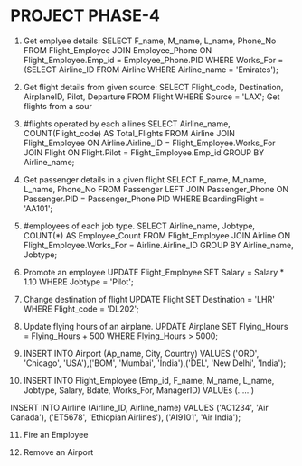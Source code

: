 # PROJECT PHASE-4 

1. Get emplyee details:
 SELECT F_name, M_name, L_name, Phone_No FROM Flight_Employee JOIN Employee_Phone ON Flight_Employee.Emp_id = Employee_Phone.PID WHERE Works_For = (SELECT Airline_ID FROM Airline WHERE Airline_name = 'Emirates');

2. Get flight details from given source:
SELECT Flight_code, Destination, AirplaneID, Pilot, Departure FROM Flight WHERE Source = 'LAX';
Get flights from a sour

3. #flights operated by each ailines
SELECT Airline_name, COUNT(Flight_code) AS Total_Flights FROM Airline JOIN Flight_Employee ON Airline.Airline_ID = Flight_Employee.Works_For JOIN Flight ON Flight.Pilot = Flight_Employee.Emp_id GROUP BY Airline_name;

4. Get passenger details in a given flight 
SELECT F_name, M_name, L_name, Phone_No FROM Passenger LEFT JOIN Passenger_Phone ON Passenger.PID = Passenger_Phone.PID WHERE BoardingFlight = 'AA101';

5. #employees of each job type.
SELECT Airline_name, Jobtype, COUNT(*) AS Employee_Count FROM Flight_Employee JOIN Airline ON Flight_Employee.Works_For = Airline.Airline_ID GROUP BY Airline_name, Jobtype;

6. Promote an employee
UPDATE Flight_Employee SET Salary = Salary * 1.10 WHERE Jobtype = 'Pilot';

7. Change destination of flight 
UPDATE Flight SET Destination = 'LHR' WHERE Flight_code = 'DL202';

8. Update flying hours of an airplane.
UPDATE Airplane SET Flying_Hours = Flying_Hours + 500 WHERE Flying_Hours > 5000;

9. INSERT INTO Airport (Ap_name, City, Country) VALUES ('ORD', 'Chicago', 'USA'),('BOM', 'Mumbai', 'India'),('DEL', 'New Delhi', 'India');

10. INSERT INTO Flight_Employee (Emp_id, F_name, M_name, L_name, Jobtype, Salary, Bdate, Works_For, ManagerID) VALUEs (......)

INSERT INTO Airline (Airline_ID, Airline_name) VALUES ('AC1234', 'Air Canada'), ('ET5678', 'Ethiopian Airlines'), ('AI9101', 'Air India');

11. Fire an Employee

12. Remove an Airport
